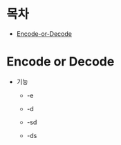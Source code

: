 
목차
=====================
* [Encode-or-Decode](https://github.com/Kalph/Encode-or-Decode/blob/master/Encode_and_Decode.py)

# Encode or Decode

* 기능

  * -e

  * -d

  * -sd

  * -ds
